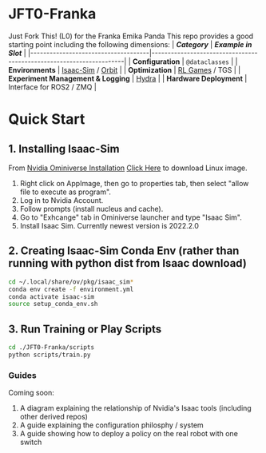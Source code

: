 # JFT0-Franka
Just Fork This! (L0) for the Franka Emika Panda
This repo provides a good starting point including the following dimensions:
| **_Category_**                      | **_Example in Slot_**                                               |
|-------------------------------------|---------------------------------------------------------------------|
| **Configuration**                   | `@dataclasses`                                                      |
| **Environments**                    | [Isaac-Sim](https://docs.omniverse.nvidia.com/app_isaacsim/app_isaacsim.html) / [Orbit](https://github.com/NVIDIA-Omniverse/Orbit)                                                                  |
| **Optimization**                    | [RL Games](https://github.com/Denys88/rl_games) / TGS                |
| **Experiment Management & Logging** | [Hydra](https://hydra.cc/docs/intro/)                                |
| **Hardware Deployment**             | Interface for ROS2 / ZMQ                                             |

# Quick Start

## 1. Installing Isaac-Sim
From [Nvidia Ominiverse Installation](https://docs.omniverse.nvidia.com/prod_install-guide/prod_install-guide/workstation.html)
[Click Here](https://install.launcher.omniverse.nvidia.com/installers/omniverse-launcher-linux.AppImage) to download Linux image.
1. Right click on AppImage, then go to properties tab, then select "allow file to execute as program".
2. Log in to Nvidia Account.
3. Follow prompts (install nucleus and cache).
4. Go to "Exhcange" tab in Ominiverse launcher and type "Isaac Sim".
5. Install Isaac Sim. Currently newest version is 2022.2.0

## 2. Creating Isaac-Sim Conda Env (rather than running with python dist from Isaac download)
```bash
cd ~/.local/share/ov/pkg/isaac_sim*
conda env create -f environment.yml
conda activate isaac-sim
source setup_conda_env.sh
```

## 3. Run Training or Play Scripts
```bash
cd ./JFT0-Franka/scripts
python scripts/train.py
```

### Guides
Coming soon:
1. A diagram explaining the relationship of Nvidia's Isaac tools (including other derived repos)
2. A guide explaining the configuration philosphy / system
3. A guide showing how to deploy a policy on the real robot with one switch
